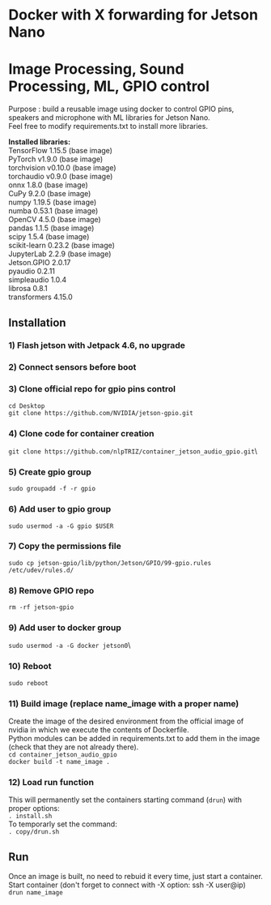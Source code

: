 # Docker with X forwarding for Jetson Nano
# Image Processing, Sound Processing, ML, GPIO control
Purpose : build a reusable image using docker to control GPIO pins, speakers and microphone with ML libraries for Jetson Nano.\
Feel free to modify requirements.txt to install more libraries.

**Installed libraries:**\
TensorFlow 1.15.5 (base image)\
PyTorch v1.9.0 (base image) \
torchvision v0.10.0 (base image)\
torchaudio v0.9.0 (base image) \
onnx 1.8.0 (base image) \
CuPy 9.2.0 (base image)\
numpy 1.19.5 (base image)\
numba 0.53.1 (base image)\
OpenCV 4.5.0 (base image)\
pandas 1.1.5 (base image)\
scipy 1.5.4 (base image)\
scikit-learn 0.23.2 (base image)\
JupyterLab 2.2.9 (base image)\
Jetson.GPIO 2.0.17\
pyaudio 0.2.11\
simpleaudio 1.0.4\
librosa 0.8.1\
transformers 4.15.0

## Installation
### 1) Flash jetson with Jetpack 4.6, no upgrade
### 2) Connect sensors before boot
### 3) Clone official repo for gpio pins control
`cd Desktop`\
`git clone https://github.com/NVIDIA/jetson-gpio.git`
### 4) Clone code for container creation
`git clone https://github.com/nlpTRIZ/container_jetson_audio_gpio.git`\
### 5) Create gpio group
`sudo groupadd -f -r gpio`
### 6) Add user to gpio group
`sudo usermod -a -G gpio $USER`
### 7) Copy the permissions file
`sudo cp jetson-gpio/lib/python/Jetson/GPIO/99-gpio.rules /etc/udev/rules.d/`
### 8) Remove GPIO repo
`rm -rf jetson-gpio`
### 9) Add user to docker group
`sudo usermod -a -G docker jetson0`\
### 10) Reboot
`sudo reboot`
### 11) Build image (replace name_image with a proper name)
Create the image of the desired environment from the official image of nvidia in which we execute the contents of Dockerfile.\
Python modules can be added in requirements.txt to add them in the image (check that they are not already there).\
`cd container_jetson_audio_gpio`\
`docker build -t name_image .`
### 12) Load run function
This will permanently set the containers starting command (`drun`) with proper options:\
`. install.sh`\
To temporarly set the command:\
`. copy/drun.sh`
## Run
Once an image is built, no need to rebuid it every time, just start a container.\
Start container (don't forget to connect with -X option: ssh -X user@ip)\
`drun name_image`
